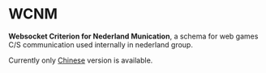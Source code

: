 
# WCNM

**Websocket Criterion for Nederland Munication**, a schema for web games C/S communication used internally in nederland group.

Currently only [Chinese](README_zh.md) version is available.
